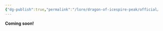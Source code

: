 ```yaml
---
{"dg-publish":true,"permalink":"/lore/dragon-of-icespire-peak/official/quests/gnomengarde/"}
---
```


**Coming soon!**